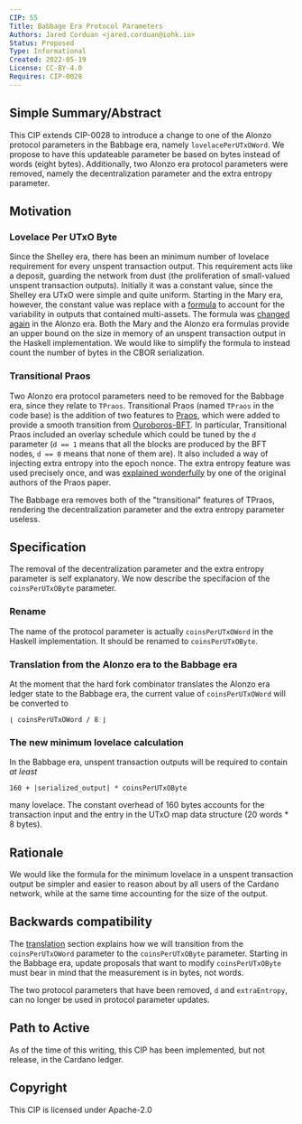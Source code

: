 ```yaml
---
CIP: 55
Title: Babbage Era Protocol Parameters
Authors: Jared Corduan <jared.corduan@iohk.io>
Status: Proposed
Type: Informational
Created: 2022-05-19
License: CC-BY-4.0
Requires: CIP-0028
---
```


## Simple Summary/Abstract

This CIP extends CIP-0028 to introduce a change to one of the Alonzo protocol parameters in the Babbage era, namely `lovelacePerUTxOWord`.
We propose to have this updateable parameter be based on bytes instead of words (eight bytes).
Additionally, two Alonzo era protocol parameters were removed, namely the decentralization parameter and the extra entropy parameter.

## Motivation

### Lovelace Per UTxO Byte

Since the Shelley era, there has been an minimum number of lovelace requirement for every unspent transaction output.
This requirement acts like a deposit, guarding the network from dust (the proliferation of small-valued unspent transaction outputs).
Initially it was a constant value, since the Shelley era UTxO were simple and quite uniform.
Starting in the Mary era, however, the constant value was replace with a
[formula](https://cardano-ledger.readthedocs.io/en/latest/explanations/min-utxo-mary.html)
to account for the variability in outputs that contained multi-assets.
The formula was [changed again](https://cardano-ledger.readthedocs.io/en/latest/explanations/min-utxo-alonzo.html)
in the Alonzo era.
Both the Mary and the Alonzo era formulas provide an upper bound on the size in memory of an unspent transaction output in the Haskell implementation.
We would like to simplify the formula to instead count the number of bytes in the CBOR serialization.

### Transitional Praos

Two Alonzo era protocol parameters need to be removed for the Babbage era, since they relate to `TPraos`.
Transitional Praos (named `TPraos` in the code base) is the addition of two features to
[Praos](https://iohk.io/en/research/library/papers/ouroboros-praosan-adaptively-securesemi-synchronous-proof-of-stake-protocol/),
which were added to provide a smooth transition from
[Ouroboros-BFT](https://iohk.io/en/research/library/papers/ouroboros-bfta-simple-byzantine-fault-tolerant-consensus-protocol).
In particular, Transitional Praos included an overlay schedule which could be tuned by the `d` parameter
(`d == 1` means that all the blocks are produced by the BFT nodes, `d == 0` means that none of them are).
It also included a way of injecting extra entropy into the epoch nonce.
The extra entropy feature was used precisely once, and was
[explained wonderfully](https://iohk.io/en/blog/posts/2021/03/29/the-secure-transition-to-decentralization)
by one of the original authors of the Praos paper.

The Babbage era removes both of the "transitional" features of TPraos, rendering the decentralization parameter
and the extra entropy parameter useless.


## Specification

The removal of the decentralization parameter and the extra entropy parameter is self explanatory.
We now describe the specifacion of the `coinsPerUTxOByte` parameter.


### Rename

The name of the protocol parameter is actually `coinsPerUTxOWord` in the Haskell implementation.
It should be renamed to `coinsPerUTxOByte`.

### Translation from the Alonzo era to the Babbage era

At the moment that the hard fork combinator translates the Alonzo era ledger state to the Babbage era,
the current value of `coinsPerUTxOWord` will be converted to

```
⌊ coinsPerUTxOWord / 8 ⌋
```

### The new minimum lovelace calculation

In the Babbage era, unspent transaction outputs will be required to contain _at least_

```
160 + |serialized_output| * coinsPerUTxOByte
```

many lovelace. The constant overhead of 160 bytes accounts for the transaction input
and the entry in the UTxO map data structure (20 words * 8 bytes).

## Rationale

We would like the formula for the minimum lovelace in a unspent transaction output
be simpler and easier to reason about by all users of the Cardano network, while at
the same time accounting for the size of the output.

## Backwards compatibility

The [translation](#translation-from-the-alonzo-era-to-the-babbage-era) section
explains how we will transition from the `coinsPerUTxOWord` parameter to the `coinsPerUTxOByte` parameter.
Starting in the Babbage era, update proposals that want to modify `coinsPerUTxOByte` must bear in mind
that the measurement is in bytes, not words.

The two protocol parameters that have been removed, `d` and `extraEntropy`, can no longer be used
in protocol parameter updates.

## Path to Active

As of the time of this writing, this CIP has been implemented, but not release, in the Cardano ledger.

## Copyright

This CIP is licensed under Apache-2.0
